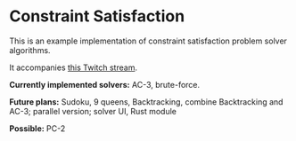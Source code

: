 # Constraint Satisfaction

This is an example implementation of constraint satisfaction problem solver algorithms.

It accompanies [this Twitch stream](https://www.twitch.tv/videos/572863390).

**Currently implemented solvers:** AC-3, brute-force.

**Future plans:** Sudoku, 9 queens, Backtracking, combine Backtracking and AC-3; parallel version; solver UI, Rust module

**Possible:** PC-2